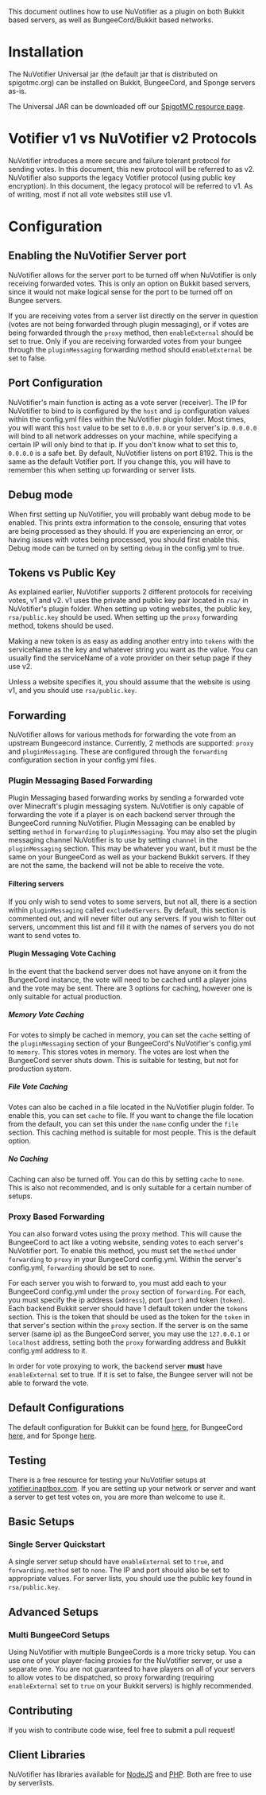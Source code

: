 This document outlines how to use NuVotifier as a plugin on both Bukkit based servers, as well as BungeeCord/Bukkit based
networks.

# Installation

The NuVotifier Universal jar (the default jar that is distributed on spigotmc.org) can be installed on Bukkit, BungeeCord,
and Sponge servers as-is.

The Universal JAR can be downloaded off our [SpigotMC resource page](https://www.spigotmc.org/resources/nuvotifier.13449/).

# Votifier v1 vs NuVotifier v2 Protocols

NuVotifier introduces a more secure and failure tolerant protocol for sending votes. In this document, this new protocol
will be referred to as v2. NuVotifier also supports the legacy Votifier protocol (using public key encryption). In this document,
the legacy protocol will be referred to v1. As of writing, most if not all vote websites still use v1.

# Configuration

## Enabling the NuVotifier Server port

NuVotifier allows for the server port to be turned off when NuVotifier is only receiving forwarded votes. This is only
an option on Bukkit based servers, since it would not make logical sense for the port to be turned off on Bungee servers.

If you are receiving votes from a server list directly on the server in question (votes are not being forwarded through plugin
messaging), or if votes are being forwarded through the `proxy` method, then `enableExternal` should be set to true. Only
if you are receiving forwarded votes from your bungee through the `pluginMessaging` forwarding method should `enableExternal`
be set to false.

## Port Configuration

NuVotifier's main function is acting as a vote server (receiver). The IP for NuVotifier to bind to is configured
by the `host` and `ip` configuration values within the config.yml files within the NuVotifier plugin folder.
Most times, you will want this `host` value to be set to `0.0.0.0` or your server's ip. `0.0.0.0` will bind to all
network addresses on your machine, while specifying a certain IP will only bind to that ip. If you don't know what to set this
to, `0.0.0.0` is a safe bet. By default, NuVotifier listens on port 8192. This is the same as the default Votifier port.
If you change this, you will have to remember this when setting up forwarding or server lists.

## Debug mode

When first setting up NuVotifier, you will probably want debug mode to be enabled. This prints extra information to the
console, ensuring that votes are being processed as they should. If you are experiencing an error, or having issues with
votes being processed, you should first enable this. Debug mode can be turned on by setting `debug` in the config.yml
to true.

## Tokens vs Public Key

As explained earlier, NuVotifier supports 2 different protocols for receiving votes, v1 and v2. v1 uses the private and public
key pair located in `rsa/` in NuVotifier's plugin folder. When setting up voting websites, the public key, `rsa/public.key`
should be used. When setting up the `proxy` forwarding method, tokens should be used.

Making a new token is as easy as adding another entry into `tokens` with the serviceName as the key and whatever string you want
as the value. You can usually find the serviceName of a vote provider on their setup page if they use v2.

Unless a website specifies it, you should assume that the website is using v1, and you should use `rsa/public.key`.

## Forwarding

NuVotifier allows for various methods for forwarding the vote from an upstream Bungeecord instance. Currently, 2 methods
are supported: `proxy` and `pluginMessaging`. These are configured through the `forwarding` configuration section in your
config.yml files.

### Plugin Messaging Based Forwarding

Plugin Messaging based forwarding works by sending a forwarded vote over Minecraft's plugin messaging system. NuVotifier
is only capable of forwarding the vote if a player is on each backend server through the BungeeCord running NuVotifier.
Plugin Messaging can be enabled by setting `method` in `forwarding` to `pluginMessaging`. You may also set the plugin messaging
channel NuVotifier is to use by setting `channel` in the `pluginMessaging` section. This may be whatever you want, but it
must be the same on your BungeeCord as well as your backend Bukkit servers. If they are not the same, the backend will not
be able to receive the vote.

#### Filtering servers

If you only wish to send votes to some servers, but not all, there is a section within `pluginMessaging` called `excludedServers`.
By default, this section is commented out, and will never filter out any servers. If you wish to filter out servers, uncomment
this list and fill it with the names of servers you do not want to send votes to.

#### Plugin Messaging Vote Caching

In the event that the backend server does not have anyone on it from the BungeeCord instance, the vote will need to be cached
until a player joins and the vote may be sent. There are 3 options for caching, however one is only suitable for actual
production.

##### Memory Vote Caching

For votes to simply be cached in memory, you can set the `cache` setting of the `pluginMessaging` section of your BungeeCord's
NuVotifier's config.yml to `memory`. This stores votes in memory. The votes are lost when the BungeeCord server shuts down.
This is suitable for testing, but not for production system.

##### File Vote Caching

Votes can also be cached in a file located in the NuVotifier plugin folder. To enable this, you can set `cache` to file.
If you want to change the file location from the default, you can set this under the `name` config under the `file` section.
This caching method is suitable for most people. This is the default option.

##### No Caching

Caching can also be turned off. You can do this by setting `cache` to `none`. This is also not recommended, and is only
suitable for a certain number of setups.

### Proxy Based Forwarding

You can also forward votes using the proxy method. This will cause the BungeeCord to act like a voting website, sending votes
to each server's NuVotifier port. To enable this method, you must set the `method` under `forwarding` to `proxy` in your
BungeeCord config.yml. Within the server's config.yml, `forwarding` should be set to `none`.

For each server you wish to forward to, you must add each to your BungeeCord config.yml under the `proxy` section of `forwarding`.
For each, you must specify the ip address (`address`), port (`port`) and token (`token`). Each backend Bukkit server should have
1 default token under the `tokens` section. This is the token that should be used as the token for the `token` in that server's
section within the `proxy` section. If the server is on the same server (same ip) as the BungeeCord server, you may
use the `127.0.0.1` or `localhost` address, setting both the `proxy` forwarding address and Bukkit config.yml address to it.

In order for vote proxying to work, the backend server __must__ have `enableExternal` set to true. If it is set to
false, the Bungee server will not be able to forward the vote. 


## Default Configurations

The default configuration for Bukkit can be found [here](https://github.com/NuVotifier/NuVotifier/blob/master/bukkit/src/main/resources/bukkitConfig.yml),
for BungeeCord [here](https://github.com/NuVotifier/NuVotifier/blob/master/bungeecord/src/main/resources/bungeeConfig.yml),
and for Sponge [here](https://github.com/NuVotifier/NuVotifier/blob/master/sponge/src/main/resources/com/vexsoftware/votifier/sponge/spongeConfig.yml).


## Testing

There is a free resource for testing your NuVotifier setups at [votifier.inaptbox.com](https://votifier.inaptbox.com). If you are setting up your
network or server and want a server to get test votes on, you are more than welcome to use it.


## Basic Setups

### Single Server Quickstart

A single server setup should have `enableExternal` set to `true`, and `forwarding.method` set to `none`. The IP and port
should also be set to appropriate values. For server lists, you should use the public key found in `rsa/public.key`.

## Advanced Setups

### Multi BungeeCord Setups

Using NuVotifier with multiple BungeeCords is a more tricky setup. You can use one of your player-facing proxies for the
NuVotifier server, or use a separate one. You are not guaranteed to have players on all of your servers to allow votes to
be dispatched, so proxy forwarding (requiring `enableExternal` set to `true` on your Bukkit servers) is highly recommended.

## Contributing

If you wish to contribute code wise, feel free to submit a pull request!

## Client Libraries

NuVotifier has libraries available for [NodeJS](https://github.com/NuVotifier/votifier2-js) and [PHP](https://github.com/NuVotifier/votifier2-php).
Both are free to use by serverlists.